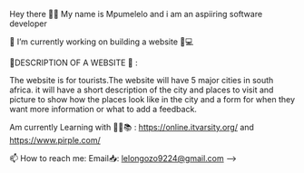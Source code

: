 Hey there 👋😄 My name is Mpumelelo and i am an aspiiring software developer

🔭 I’m currently working on building a website 📱💻

📌DESCRIPTION OF A WEBSITE 📂 :

The website is for tourists.The website will have 5 major cities in south africa. it will have a short description of the city and places to visit and picture to show how the places look like in the city and a form for when they want more information or what to add a feedback.

Am currently Learning with 👩‍💻📚 :
https://online.itvarsity.org/ and https://www.pirple.com/

📫 How to reach me:
Email📥: lelongozo9224@gmail.com -->
